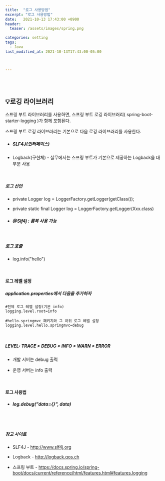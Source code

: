 ```yaml
---
title:  "로그 사용방법"
excerpt: "로그 사용방법"
date:   2021-10-13 17:43:00 +0900
header:
  teaser: /assets/images/spring.png

categories: setting
tags:
  - Java
last_modified_at: 2021-10-13T17:43:00-05:00



---
```


<br/>

<br/>

## 💡로깅 라이브러리

스프링 부트 라이브러리를 사용하면, 스프링 부트 로깅 라이브러리( spring-boot-starter-logging )가 함께 포함된다.

스프링 부트 로깅 라이브러리는 기본으로 다음 로깅 라이브러리를 사용한다.

- ##### SLF4J(인터페이스)

- Logback(구현체) - 실무에서는 스프링 부트가 기본으로 제공하는 Logback을 대부분 사용

<br/>

##### 로그 선언

- private Logger log = LoggerFactory.getLogger(getClass()); 

- private static final Logger log = LoggerFactory.getLogger(Xxx.class) 

- ##### @Slf4j : 롬복 사용 가능

<br/>

##### 로그 호출

- log.info("hello") 

<br/>

#### 로그 레벨 설정

##### application.properties에서 다음을 추가하자

```
#전체 로그 레벨 설정(기본 info)
logging.level.root=info

#hello.springmvc 패키지와 그 하위 로그 레벨 설정
logging.level.hello.springmvc=debug
```

<br/>

##### LEVEL: TRACE > DEBUG > INFO > WARN > ERROR 

- 개발 서버는 debug 출력 

- 운영 서버는 info 출력

<br/>

#### 로그 사용법

- ##### log.debug("data={}", data)

<br/>

<br/>

##### 참고 사이트

- SLF4J - http://www.slf4j.org 

- Logback - http://logback.qos.ch

- 스프링 부트 - https://docs.spring.io/spring-boot/docs/current/reference/html/features.html#features.logging

